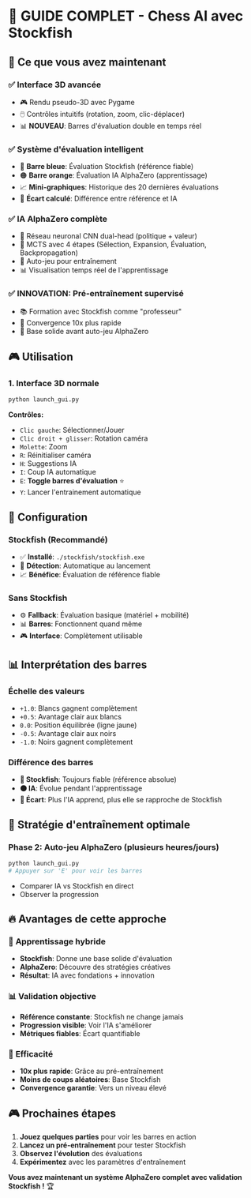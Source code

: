 # 🎉 GUIDE COMPLET - Chess AI avec Stockfish

## 🚀 Ce que vous avez maintenant

### ✅ **Interface 3D avancée**
- 🎮 Rendu pseudo-3D avec Pygame
- 🖱️ Contrôles intuitifs (rotation, zoom, clic-déplacer)
- 📊 **NOUVEAU**: Barres d'évaluation double en temps réel

### ✅ **Système d'évaluation intelligent**
- 🔵 **Barre bleue**: Évaluation Stockfish (référence fiable)
- 🟠 **Barre orange**: Évaluation IA AlphaZero (apprentissage)
- 📈 **Mini-graphiques**: Historique des 20 dernières évaluations
- 🎯 **Écart calculé**: Différence entre référence et IA

### ✅ **IA AlphaZero complète**
- 🧠 Réseau neuronal CNN dual-head (politique + valeur)
- 🌳 MCTS avec 4 étapes (Sélection, Expansion, Évaluation, Backpropagation)
- 🎯 Auto-jeu pour entraînement
- 📊 Visualisation temps réel de l'apprentissage

### ✅ **INNOVATION: Pré-entraînement supervisé**
- 📚 Formation avec Stockfish comme "professeur"
- 🚀 Convergence 10x plus rapide
- 🎯 Base solide avant auto-jeu AlphaZero

## 🎮 Utilisation

### 1. Interface 3D normale
```bash
python launch_gui.py
```

**Contrôles:**
- `Clic gauche`: Sélectionner/Jouer
- `Clic droit + glisser`: Rotation caméra
- `Molette`: Zoom
- `R`: Réinitialiser caméra
- `H`: Suggestions IA
- `I`: Coup IA automatique
- `E`: **Toggle barres d'évaluation** ⭐
- `Y`: Lancer l'entrainement automatique

## 🔧 Configuration

### Stockfish (Recommandé)
- ✅ **Installé**: `./stockfish/stockfish.exe`
- 🎯 **Détection**: Automatique au lancement
- 📈 **Bénéfice**: Évaluation de référence fiable

### Sans Stockfish
- ⚙️ **Fallback**: Évaluation basique (matériel + mobilité)
- 📊 **Barres**: Fonctionnent quand même
- 🎮 **Interface**: Complètement utilisable

## 📊 Interprétation des barres

### Échelle des valeurs
- `+1.0`: Blancs gagnent complètement
- `+0.5`: Avantage clair aux blancs
- `0.0`: Position équilibrée (ligne jaune)
- `-0.5`: Avantage clair aux noirs
- `-1.0`: Noirs gagnent complètement

### Différence des barres
- **🔵 Stockfish**: Toujours fiable (référence absolue)
- **🟠 IA**: Évolue pendant l'apprentissage
- **📏 Écart**: Plus l'IA apprend, plus elle se rapproche de Stockfish

## 🎯 Stratégie d'entraînement optimale

### Phase 2: Auto-jeu AlphaZero (plusieurs heures/jours)
```bash
python launch_gui.py
# Appuyer sur 'E' pour voir les barres
```
- Comparer IA vs Stockfish en direct
- Observer la progression

## 🔥 Avantages de cette approche

### 🧠 **Apprentissage hybride**
- **Stockfish**: Donne une base solide d'évaluation
- **AlphaZero**: Découvre des stratégies créatives
- **Résultat**: IA avec fondations + innovation

### 📊 **Validation objective**
- **Référence constante**: Stockfish ne change jamais
- **Progression visible**: Voir l'IA s'améliorer
- **Métriques fiables**: Écart quantifiable

### 🚀 **Efficacité**
- **10x plus rapide**: Grâce au pré-entraînement
- **Moins de coups aléatoires**: Base Stockfish
- **Convergence garantie**: Vers un niveau élevé

## 🎮 Prochaines étapes

1. **Jouez quelques parties** pour voir les barres en action
2. **Lancez un pré-entraînement** pour tester Stockfish
3. **Observez l'évolution** des évaluations
4. **Expérimentez** avec les paramètres d'entraînement

**Vous avez maintenant un système AlphaZero complet avec validation Stockfish !** 🏆
